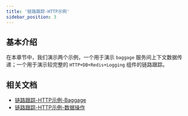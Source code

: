 ```yaml
---
title: '链路跟踪-HTTP示例'
sidebar_position: 3
---
```


## 基本介绍

在本章节中，我们演示两个示例，一个用于演示 `baggage` 服务间上下文数据传递；一个用于演示较完整的 `HTTP+DB+Redis+Logging` 组件的链路跟踪。

## 相关文档

- [链路跟踪-HTTP示例-Baggage](output/goframe-v2.5-md/微服务开发/服务链路跟踪/链路跟踪-HTTP示例/链路跟踪-HTTP示例-Baggage)
- [链路跟踪-HTTP示例-数据操作](output/goframe-v2.5-md/微服务开发/服务链路跟踪/链路跟踪-HTTP示例/链路跟踪-HTTP示例-数据操作)